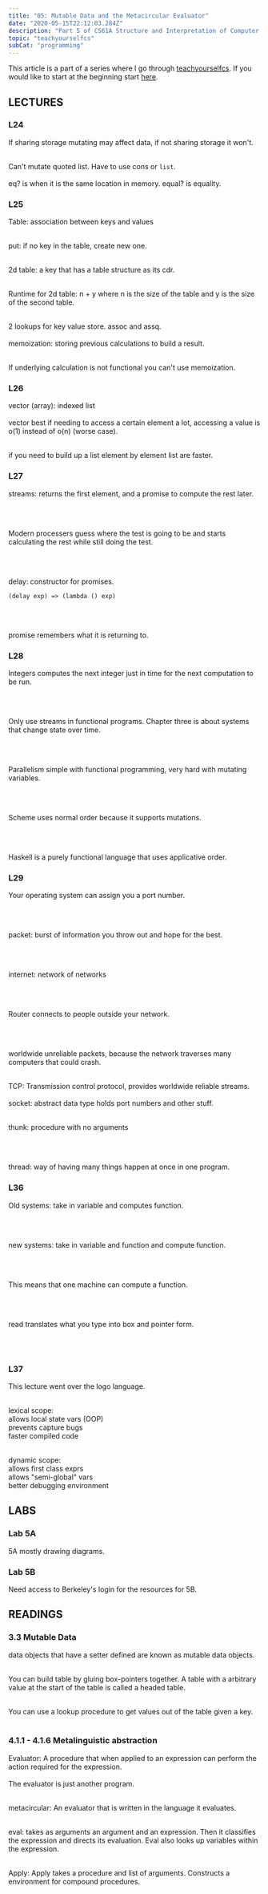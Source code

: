 ```yaml
---
title: "05: Mutable Data and the Metacircular Evaluator"
date: "2020-05-15T22:12:03.284Z"
description: "Part 5 of CS61A Structure and Interpretation of Computer Programs"
topic: "teachyourselfcs"
subCat: "programming"
---
```


This article is a part of a series where I go through [teachyourselfcs](https://teachyourselfcs.com/).
If you would like to start at the beginning start [here](https://bpp.dev/articles/teachyourselfcs/programming/00-getting-started/).

## LECTURES

### L24

If sharing storage mutating may affect data, if not sharing storage it won't.
<br>
<br>

Can't mutate quoted list. Have to use cons or `list`.
<br>
<br>
eq? is when it is the same location in memory.
equal? is equality.

### L25

Table: association between keys and values
<br>
<br>

put: if no key in the table, create new one.
<br>
<br>

2d table: a key that has a table structure as its cdr.
<br>
<br>

Runtime for 2d table: n + y where n is the size of the table and y is the size of the second table.
<br>
<br>

2 lookups for key value store. assoc and assq.
<br>
<br>
memoization: storing previous calculations to build a result.
<br>
<br>

If underlying calculation is not functional you can't use memoization.

### L26

vector (array): indexed list
<br>
<br>
vector best if needing to access a certain element a lot, accessing a value is o(1) instead of o(n) (worse case).
<br>
<br>

if you need to build up a list element by element list are faster.

### L27

streams: returns the first element, and a promise to compute the rest later.

<br>
<br>

Modern processers guess where the test is going to be and starts calculating the rest while still doing the test.

<br>
<br>

delay: constructor for promises.

```
(delay exp) => (lambda () exp)
```

<br>
<br>

promise remembers what it is returning to.

### L28

Integers computes the next integer just in time for the next computation to be run.

<br>
<br>

Only use streams in functional programs.
Chapter three is about systems that change state over time.

<br>
<br>

Parallelism simple with functional programming, very hard with mutating variables.

<br>
<br>

Scheme uses normal order because it supports mutations.

<br>
<br>

Haskell is a purely functional language that uses applicative order.

### L29

Your operating system can assign you a port number.

<br>
<br>

packet: burst of information you throw out and hope for the best.

<br>
<br>

internet: network of networks

<br>
<br>

Router connects to people outside your network.

<br>
<br>

worldwide unreliable packets, because the network traverses many computers that could crash.
<br>
<br>

TCP: Transmission control protocol, provides worldwide reliable streams.
<br>
<br>
socket: abstract data type holds port numbers and other stuff.
<br>
<br>

thunk: procedure with no arguments

<br>
<br>

thread: way of having many things happen at once in one program.

### L36

Old systems: take in variable and computes function.

<br>
<br>

new systems: take in variable and function and compute function.

<br>
<br>

This means that one machine can compute a function.

<br>
<br>

read translates what you type into box and pointer form.

<br>
<br>

### L37

This lecture went over the logo language.
<br>
<br>

lexical scope:
<br>
allows local state vars (OOP)
<br>
prevents capture bugs
<br>
faster compiled code
<br>
<br>

dynamic scope:
<br>
allows first class exprs
<br>
allows "semi-global" vars
<br>
better debugging environment

## LABS

### Lab 5A

5A mostly drawing diagrams.

### Lab 5B

Need access to Berkeley's login for the resources for 5B.

## READINGS

### 3.3 Mutable Data

data objects that have a setter defined are known as mutable data objects.
<br>
<br>

You can build table by gluing box-pointers together. A table with a arbitrary value at the start of the table is called a headed table.
<br>
<br>

You can use a lookup procedure to get values out of the table given a key.
<br>
<br>

### 4.1.1 - 4.1.6 Metalinguistic abstraction

Evaluator: A procedure that when applied to an expression can perform the action required for the expression.
<br>
<br>
The evaluator is just another program.
<br>
<br>

metacircular: An evaluator that is written in the language it evaluates.
<br>
<br>

eval: takes as arguments an argument and an expression. Then it classifies the expression and directs its evaluation. Eval also looks up variables within the expression.
<br>
<br>

Apply:
Apply takes a procedure and list of arguments. Constructs a environment for compound procedures.
